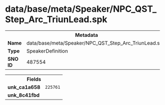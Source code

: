 <h1>data/base/meta/Speaker/NPC_QST_Step_Arc_TriunLead.spk</h1><table><tr><th colspan="100%">Metadata</th></tr><tr><td><b>Name</b></td><td>data/base/meta/Speaker/NPC_QST_Step_Arc_TriunLead.spk</td></tr><tr><td><b>Type</b></td><td>SpeakerDefinition</td></tr><tr><td><b>SNO ID</b></td><td>487554</td></tr></table>

<table><tr><th colspan="100%">Fields</th></tr><tr><td><b>unk_ca1a658</b></td><td><code>225761</code></td></tr><tr><td><b>unk_8c41fbd</b></td><td></td></tr></table>

